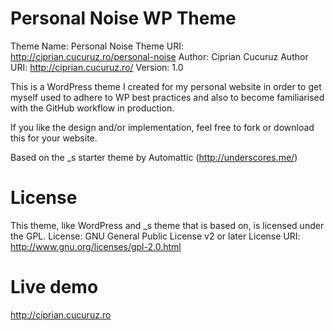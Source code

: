 Personal Noise WP Theme
===
Theme Name: Personal Noise
Theme URI: http://ciprian.cucuruz.ro/personal-noise
Author: Ciprian Cucuruz
Author URI: http://ciprian.cucuruz.ro/
Version: 1.0

This is a WordPress theme I created for my personal website in order to get myself used to adhere to WP best practices and also to become familiarised with the GitHub workflow in production.

If you like the design and/or implementation, feel free to fork or download this for your website.

Based on the _s starter theme by Automattic (http://underscores.me/)

License
===
This theme, like WordPress and _s theme that is based on, is licensed under the GPL.
License: GNU General Public License v2 or later
License URI: http://www.gnu.org/licenses/gpl-2.0.html

Live demo
===
http://ciprian.cucuruz.ro

